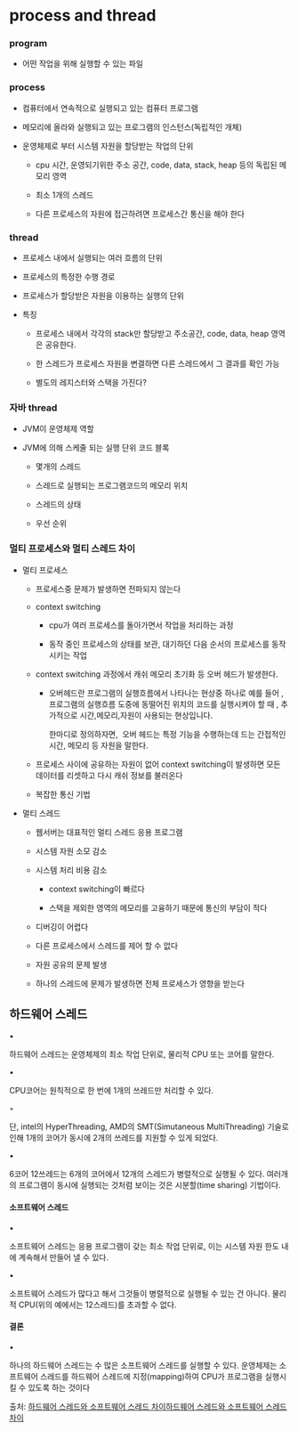 # process and thread

### program

- 어떤 작업을 위해 실행할 수 있는 파일

### process

- 컴퓨터에서 연속적으로 실행되고 있는 컴퓨터 프로그램

- 메모리에 올라와 실행되고 있는 프로그램의 인스턴스(독립적인 개체)

- 운영체제로 부터 시스템 자원을 할당받는 작업의 단위
  
  - cpu 시간, 운영되기위한 주소 공간, code, data, stack, heap 등의 독립된 메모리 영역
  
  - 최소 1개의 스레드
  
  - 다른 프로세스의 자원에 접근하려면 프로세스간 통신을 해야 한다

### thread

- 프로세스 내에서 실행되는 여러 흐름의 단위

- 프로세스의 특정한 수행 경로

- 프로세스가 할당받은 자원을 이용하는 실행의 단위

- 특징
  
  - 프로세스 내에서 각각의 stack만 할당받고 주소공간, code, data, heap 영역은 공유한다.
  
  - 한 스레드가 프로세스 자원을 변결하면 다른 스레드에서 그 결과를 확인 가능
  
  - 별도의 레지스터와 스택을 가진다?

### 자바 thread

- JVM이 운영체제 역할

- JVM에 의해 스케줄 되는 실행 단위 코드 블록
  
  - 몇개의 스레드
  
  - 스레드로 실행되는 프로그램코드의 메모리 위치
  
  - 스레드의 상태
  
  - 우선 순위

### 멀티 프로세스와 멀티 스레드 차이

- 멀티 프로세스
  
  - 프로세스중 문제가 발생하면 전파되지 않는다
  
  - context switching
    
    - cpu가 여러 프로세스를 돌아가면서 작업을 처리하는 과정
    
    - 동작 중인 프로세스의 상태를 보관, 대기하던 다음 순서의 프로세스를 동작시키는 작업
  
  - context switching 과정에서 캐쉬 메모리 초기화 등 오버 헤드가 발생한다.
    
    - 오버헤드란 프로그램의 실행흐름에서 나타나는 현상중 하나로 예를 들어 , 프로그램의 실행흐름 도중에 동떨어진 위치의 코드를 실행시켜야 할 때 , 추가적으로 시간,메모리,자원이 사용되는 현상입니다.
      
      한마디로 정의하자면,  오버 헤드는 특정 기능을 수행하는데 드는 간접적인 시간, 메모리 등 자원을 말한다.
  
  - 프로세스 사이에 공유하는 자원이  없어 context switching이 발생하면 모든 데이터를 리셋하고 다시 캐쉬 정보를 불러온다
  
  - 복잡한 통신 기법

- 멀티 스레드
  
  - 웹서버는 대표적인 멀티 스레드 응용 프로그램
  
  - 시스템 자원 소모 감소
  
  - 시스템 처리 비용 감소
    
    - context switching이 빠르다
    
    - 스택을 제외한 영역의 메모리를 고융하기 때문에 통신의 부담이 적다
  
  - 디버깅이 어렵다
  
  - 다른 프로세스에서 스레드를 제어 할 수 없다
  
  - 자원 공유의 문제 발생
  
  - 하나의 스레드에 문제가 발생하면 전체 프로세스가 영향을 받는다

## 하드웨어 스레드

•

하드웨어 스레드는 운영체제의 최소 작업 단위로, 물리적 CPU 또는 코어를 말한다.

•

CPU코어는 원칙적으로 한 번에 1개의 쓰레드만 처리할 수 있다.

◦

단, intel의 HyperThreading, AMD의 SMT(Simutaneous MultiThreading) 기술로 인해 1개의 코어가 동시에 2개의 쓰레드를 지원할 수 있게 되었다.

•

6코어 12쓰레드는 6개의 코어에서 12개의 스레드가 병렬적으로 실행될 수 있다. 여러개의 프로그램이 동시에 실행되는 것처럼 보이는 것은 시분할(time sharing) 기법이다.

#### 소프트웨어 스레드

•

소프트웨어 스레드는 응용 프로그램이 갖는 최소 작업 단위로, 이는 시스템 자원 한도 내에 계속해서 만들어 낼 수 있다.

•

소프트웨어 스레드가 많다고 해서 그것들이 병렬적으로 실행될 수 있는 건 아니다. 물리적 CPU(위의 예에서는 12스레드)를 초과할 수 없다.

#### 결론

•

하나의 하드웨어 스레드는 수 많은 소프트웨어 스레드를 실행할 수 있다. 운영체제는 소프트웨어 스레드를 하드웨어 스레드에 지정(mapping)하여 CPU가 프로그램을 실행시킬 수 있도록 하는 것이다

출처: [하드웨어 스레드와 소프트웨어 스레드 차이](https://80000coding.oopy.io/3117e1bd-e14c-4edc-89da-37804de074d6)[하드웨어 스레드와 소프트웨어 스레드 차이](https://80000coding.oopy.io/3117e1bd-e14c-4edc-89da-37804de074d6)
